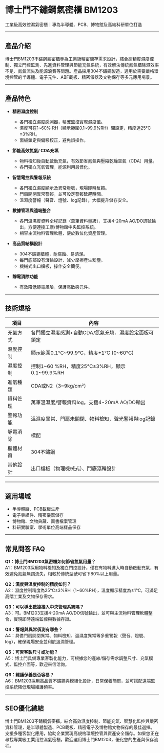 # 博士門不鏽鋼氣密櫃 BM1203  
工業級高效控濕氣密櫃｜專為半導體、PCB、博物館及高端科研單位打造

---

## 產品介紹

博士門BM1203不鏽鋼氣密櫃專為工業級精密儲存需求設計，結合高精度濕度控制、獨立門控監測、先進資料管理與節能充氣系統，有效解決傳統氮氣櫃除濕效率不足、氮氣流失及能源浪費等問題。產品採用304不鏽鋼製造，適用於需要嚴格環境控管的半導體、電子元件、ABF載板、精密儀器及文物保存等多元應用場景。

---

## 產品特色

- **精密濕度控制**  
  - 各門獨立濕度感測器，精確監控實際濕度值。
  - 濕度可在1~60% RH（顯示範圍0.1~99.9%RH）間設定，精度達25℃±3%RH。
  - 面板鎖定與偏移校正，避免誤操作。

- **節能高效氮氣/ CDA充填**  
  - 物料檢知後自動啟動充氣，有效節省氮氣與壓縮乾燥空氣（CDA）用量。
  - 各門獨立充氣管理，能源利用最佳化。

- **智慧電控與警報系統**  
  - 各門獨立濕度顯示及異常燈號，現場即時反饋。
  - 門扇開閉異常警報，並可設定警報延遲時間。
  - 溫濕度警報（聲音、燈號、log記錄），大幅提升儲存安全。

- **數據管理與遠端整合**  
  - 各門溫濕度資料全程記錄（萬筆資料量級），支援4-20mA AO/DO訊號輸出，方便連接工廠/博物館中央監控系統。
  - 相容主流物料管理軟體，便於數位化資產管理。

- **高品質結構設計**  
  - 304不鏽鋼櫃體，耐腐蝕、易清潔。
  - 每門底部設有滾輪設計，減少摩擦產生粉塵。
  - 機械式出口檔板，操作安全簡便。

- **靜電消除功能**  
  - 有效降低靜電風險，保護高敏感元件。

---

## 技術規格

| 項目               | 內容                                                         |
|--------------------|--------------------------------------------------------------|
| 充氣方式           | 各門獨立濕度感測+自動CDA/氮氣充填，濕度設定面板可鎖定        |
| 溫度控制           | 顯示範圍0.1℃~99.9℃，精度±1℃ (0~60℃)                         |
| 濕度控制           | 控制1~60 %RH，精度25℃±3%RH，顯示0.1~99.9%RH                  |
| 進氣種類           | CDA或N2（3~9kg/cm²）                                        |
| 資料管理           | 萬筆溫濕度/警報資料log，支援4-20mA AO/DO輸出                  |
| 警報功能           | 溫濕度異常、門扇未關閉、物料檢知，聲光警報與log記錄           |
| 靜電消除           | 標配                                                          |
| 櫃體材質           | 304不鏽鋼                                                     |
| 其他設計           | 出口檔板（物理機械式）、門底滾輪設計                         |

---

## 適用場域

- 半導體廠、PCB載板生產
- 電子零組件、精密儀器儲存
- 博物館、文物典藏、圖書檔案管理
- 科研實驗室、學術單位高端樣品保存

---

## 常見問答 FAQ

**Q1：博士門BM1203氣密櫃如何節省氮氣用量？**  
A1：BM1203採用物料檢知及獨立門控設計，僅在有物料進入時自動啟動充氣，有效避免氮氣無謂流失，相較於傳統型號可省下80%以上用量。

**Q2：濕度與溫度控制的精度如何？**  
A2：濕度控制精度為25℃±3%RH（1~60%RH），溫度顯示精度為±1℃，可滿足高階工業及文物保存需求。

**Q3：可以導出數據接入中央管理系統嗎？**  
A3：可。BM1203支援4-20mA AO/DO信號輸出，並可與主流物料管理軟體整合，實現即時遠端監控與數據存證。

**Q4：警報與異常偵測有哪些？**  
A4：具備門扇開閉異常、物料檢知、溫濕度異常等多重警報（聲音、燈號、log），確保現場安全並利於追溯管理。

**Q5：可否客製尺寸或功能？**  
A5：博士門具備專業客製化能力，可根據您的產線/儲存需求調整尺寸、充氣模式、監控介面等，歡迎來信洽詢。

**Q6：維護保養是否容易？**  
A6：BM1203採用高品質不鏽鋼與模組化設計，日常保養簡單，並可搭配遠端監控系統降低現場維護頻率。

---

## SEO優化總結

博士門BM1203不鏽鋼氣密櫃，結合高效濕度控制、節能充氣、智慧化監控與嚴密資料管理，是半導體製造、PCB載板、精密電子及博物館文物保存的最佳選擇。支援多種客製化應用，協助企業實現高規格環境控管與資產安全儲存。如果您正在尋找專業級工業用控濕氣密櫃，歡迎選用博士門BM1203，優化您的生產與保存流程。